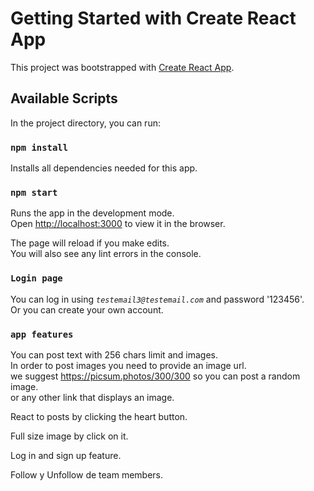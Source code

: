 # Getting Started with Create React App

This project was bootstrapped with [Create React App](https://github.com/facebook/create-react-app).

## Available Scripts

In the project directory, you can run:

### `npm install`

Installs all dependencies needed for this app.

### `npm start`

Runs the app in the development mode.\
Open [http://localhost:3000](http://localhost:3000) to view it in the browser.

The page will reload if you make edits.\
You will also see any lint errors in the console.

### `Login page`

You can log in using *`testemail3@testemail.com`* and password '123456'.\
Or you can create your own account.

### `app features`

You can post text with 256 chars limit and images.\
In order to post images you need to provide an image url.\
we suggest https://picsum.photos/300/300 so you can post a random image.\
or any other link that displays an image.

React to posts by clicking the heart button.

Full size image by click on it.

Log in and sign up feature.

Follow y Unfollow de team members.
